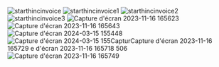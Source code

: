 ![starthincinvoice](https://github.com/ElmahdiAmarjane/invoice-last-version/assets/99350940/323ae4b3-7e9c-4d5d-82e4-af13f7d1662c)
![starthincinvoice1](https://github.com/ElmahdiAmarjane/invoice-last-version/assets/99350940/b09d501b-f947-47c0-ab44-62ed6230e577)
![starthincinvoice2](https://github.com/ElmahdiAmarjane/invoice-last-version/assets/99350940/91a822aa-f692-4f16-908f-afbd209aad9c)
![starthincinvoice3](https://github.com/ElmahdiAmarjane/invoice-last-version/assets/99350940/2b03827a-bd40-4d10-a197-07aec5649da4)
![Capture d'écran 2023-11-16 165623](https://github.com/ElmahdiAmarjane/invoice-last-version/assets/99350940/b24975a3-e8ee-412c-a1cb-213a8ddb6fce)
![Capture d'écran 2023-11-16 165643](https://github.com/ElmahdiAmarjane/invoice-last-version/assets/99350940/100eebb7-a1c9-4f5f-9b61-0b2fdc5701f9)
![Capture d'écran 2024-03-15 155448](https://github.com/ElmahdiAmarjane/invoice-last-version/assets/99350940/c7f460ba-3d35-43c8-bf90-bbd866fd5409)
![Capture d'écran 2024-03-15 155![Captur![Capture d'écran 2023-11-16 165729](https://github.com/ElmahdiAmarjane/invoice-last-version/assets/99350940/a180b5da-b5d6-4b4b-94b4-f3e4aaa0e2a7)
e d'écran 2023-11-16 165718](https://github.com/ElmahdiAmarjane/invoice-last-version/assets/99350940/bd648a61-4e62-48c1-b0b5-89c38f8456ff)
506](https://github.com/ElmahdiAmarjane/invoice-last-version/assets/99350940/7cf9c691-3351-4026-acde-f4ca5c9b836d)
![Capture d'écran 2023-11-16 165749](https://github.com/ElmahdiAmarjane/invoice-last-version/assets/99350940/b4e412e4-5297-4290-afc3-1431863221cd)
